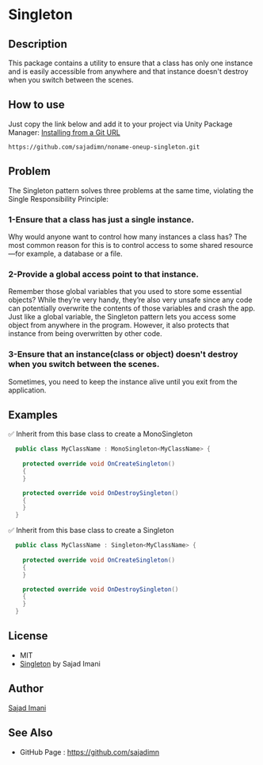 Singleton
===

## Description
This package contains a utility to ensure that a class has only one instance and is easily accessible from anywhere and that instance doesn't destroy when you switch between the scenes.

## How to use
Just copy the link below and add it to your project via Unity Package Manager: [Installing from a Git URL](https://docs.unity3d.com/Manual/upm-ui-giturl.html)
```
https://github.com/sajadimn/noname-oneup-singleton.git
```

## Problem
The Singleton pattern solves three problems at the same time, violating the Single Responsibility Principle:

### 1-Ensure that a class has just a single instance.
Why would anyone want to control how many instances a class has? The most common reason for this is to control access to some shared resource—for example, a database or a file.

### 2-Provide a global access point to that instance.
Remember those global variables that you used to store some essential objects? While they’re very handy, they’re also very unsafe since any code can potentially overwrite the contents of those variables and crash the app. Just like a global variable, the Singleton pattern lets you access some object from anywhere in the program. However, it also protects that instance from being overwritten by other code.

### 3-Ensure that an instance(class or object) doesn't destroy when you switch between the scenes.
Sometimes, you need to keep the instance alive until you exit from the application.

## Examples

✅️ Inherit from this base class to create a MonoSingleton
```c#
  public class MyClassName : MonoSingleton<MyClassName> {
    
    protected override void OnCreateSingleton()
    {
    }

    protected override void OnDestroySingleton()
    {
    }
  }
```

✅️ Inherit from this base class to create a Singleton
```c#
  public class MyClassName : Singleton<MyClassName> {
    
    protected override void OnCreateSingleton()
    {
    }

    protected override void OnDestroySingleton()
    {
    }
  }
```
## License

* MIT
* [Singleton](https://github.com/sajadimn/noname-oneup-singleton) by Sajad Imani

## Author

[Sajad Imani](https://github.com/sajadimn)

## See Also

* GitHub Page : https://github.com/sajadimn
